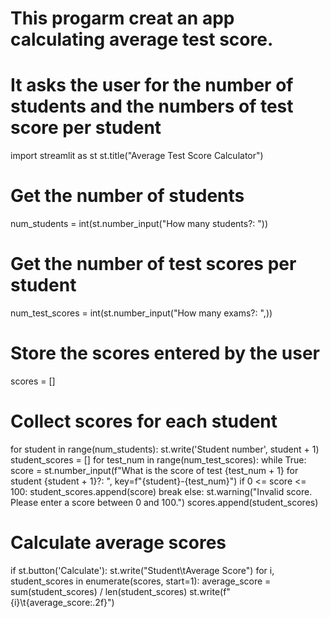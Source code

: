# This progarm creat an app calculating average test score. 
# It asks the user for the number of students and the numbers of test score per student

import streamlit as st
st.title("Average Test Score Calculator")

# Get the number of students
num_students = int(st.number_input("How many students?: "))

# Get the number of test scores per student
num_test_scores = int(st.number_input("How many exams?: ",))

# Store the scores entered by the user
scores = []

# Collect scores for each student
for student in range(num_students):
    st.write('Student number', student + 1)
    student_scores = []
    for test_num in range(num_test_scores):
        while True:
            score = st.number_input(f"What is the score of test {test_num + 1} for student {student + 1}?: ",
                                    key=f"{student}-{test_num}")
            if 0 <= score <= 100:
                student_scores.append(score)
                break
            else:
                st.warning("Invalid score. Please enter a score between 0 and 100.")
    scores.append(student_scores)

# Calculate average scores
if st.button('Calculate'):
    st.write("Student\tAverage Score")
    for i, student_scores in enumerate(scores, start=1):
        average_score = sum(student_scores) / len(student_scores)
        st.write(f"{i}\t{average_score:.2f}")
